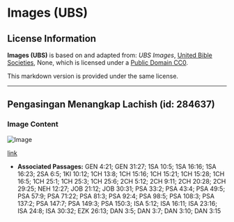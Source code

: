 # Images (UBS)

## License Information

**Images (UBS)** is based on and adapted from: _UBS Images_, [United Bible Societies](https://unitedbiblesocieties.org/), None, which is licensed under a [Public Domain CC0](https://creativecommons.org/public-domain/cc0/).

This markdown version is provided under the same license.



--------------------------------

## Pengasingan Menangkap Lachish (id: 284637)

### Image Content

![Image](https://cdn.aquifer.bible/aquifer-content/resources/Media/WEB-0207_exile_capture_lachish.jpg)

[link](https://cdn.aquifer.bible/aquifer-content/resources/Media/WEB-0207_exile_capture_lachish.jpg)

* **Associated Passages:** GEN 4:21; GEN 31:27; 1SA 10:5; 1SA 16:16; 1SA 16:23; 2SA 6:5; 1KI 10:12; 1CH 13:8; 1CH 15:16; 1CH 15:21; 1CH 15:28; 1CH 16:5; 1CH 25:1; 1CH 25:3; 1CH 25:6; 2CH 5:12; 2CH 9:11; 2CH 20:28; 2CH 29:25; NEH 12:27; JOB 21:12; JOB 30:31; PSA 33:2; PSA 43:4; PSA 49:5; PSA 57:9; PSA 71:22; PSA 81:3; PSA 92:4; PSA 98:5; PSA 108:3; PSA 137:2; PSA 147:7; PSA 149:3; PSA 150:3; ISA 5:12; ISA 16:11; ISA 23:16; ISA 24:8; ISA 30:32; EZK 26:13; DAN 3:5; DAN 3:7; DAN 3:10; DAN 3:15

